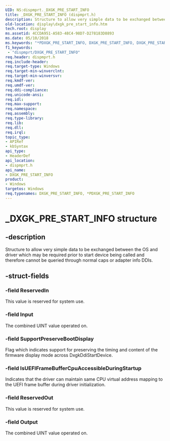 ```yaml
---
UID: NS:dispmprt._DXGK_PRE_START_INFO
title: _DXGK_PRE_START_INFO (dispmprt.h)
description: Structure to allow very simple data to be exchanged between the OS and driver which may be required prior to start device being called and therefore cannot be queried through normal caps or adapter info DDIs.
old-location: display\dxgk_pre_start_info.htm
tech.root: display
ms.assetid: 4CCDA951-A583-48C4-98D7-D278183D8893
ms.date: 05/10/2018
ms.keywords: "*PDXGK_PRE_START_INFO, DXGK_PRE_START_INFO, DXGK_PRE_START_INFO structure [Display Devices], PDXGK_PRE_START_INFO, PDXGK_PRE_START_INFO structure pointer [Display Devices], _DXGK_PRE_START_INFO, display.dxgk_pre_start_info, dispmprt/DXGK_PRE_START_INFO, dispmprt/PDXGK_PRE_START_INFO"
f1_keywords:
 - "dispmprt/DXGK_PRE_START_INFO"
req.header: dispmprt.h
req.include-header: 
req.target-type: Windows
req.target-min-winverclnt: 
req.target-min-winversvr: 
req.kmdf-ver: 
req.umdf-ver: 
req.ddi-compliance: 
req.unicode-ansi: 
req.idl: 
req.max-support: 
req.namespace: 
req.assembly: 
req.type-library: 
req.lib: 
req.dll: 
req.irql: 
topic_type:
- APIRef
- kbSyntax
api_type:
- HeaderDef
api_location:
- dispmprt.h
api_name:
- DXGK_PRE_START_INFO
product:
- Windows
targetos: Windows
req.typenames: DXGK_PRE_START_INFO, *PDXGK_PRE_START_INFO
---
```


# _DXGK_PRE_START_INFO structure


## -description


Structure to allow very simple data to be exchanged between the OS and driver which may be required prior to start device being called and therefore cannot be queried through normal caps or adapter info DDIs.


## -struct-fields




### -field ReservedIn

This value is reserved for system use.


### -field Input

The combined UINT value operated on.


### -field SupportPreserveBootDisplay

Flag which indicates support for preserving the timing and content of the firmware display mode across DxgkDdiStartDevice.


### -field IsUEFIFrameBufferCpuAccessibleDuringStartup

Indicates that the driver can maintain same CPU virtual address mapping to the UEFI frame buffer during driver initialization.


### -field ReservedOut

This value is reserved for system use.


### -field Output

The combined UINT value operated on.

